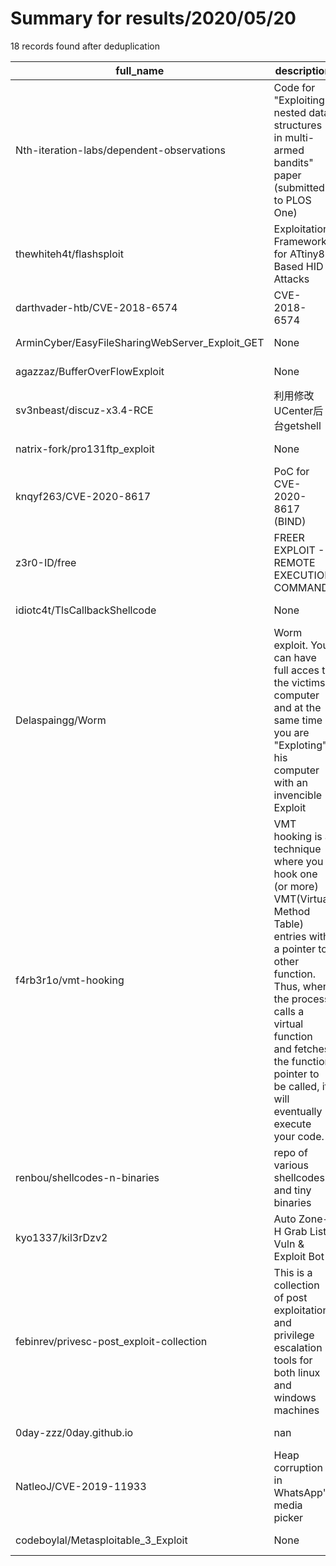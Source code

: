 
# Summary for results/2020/05/20
    
18 records found after deduplication

| full_name | description | html_url | matched_list | matched_count | pushed_at | size | stargazers_count | language | forks_count |
|-------------------------------------------------|------------------------------------------------------------------------------------------------------------------------------------------------------------------------------------------------------------------------------------------------------------------|--------------------------------------------------------------------|--------------------------|-----------------|---------------------------|--------|--------------------|------------|---------------|
| Nth-iteration-labs/dependent-observations | Code for "Exploiting nested data structures in multi-armed bandits" paper (submitted to PLOS One) | https://github.com/Nth-iteration-labs/dependent-observations | ['exploit'] | 1 | 2020-05-20 10:39:02+00:00 | 5494 | 0 | R | 0 |
| thewhiteh4t/flashsploit | Exploitation Framework for ATtiny85 Based HID Attacks | https://github.com/thewhiteh4t/flashsploit | ['exploit'] | 1 | 2020-05-20 07:43:16+00:00 | 26 | 173 | C++ | 45 |
| darthvader-htb/CVE-2018-6574 | CVE-2018-6574 | https://github.com/darthvader-htb/CVE-2018-6574 | ['cve-2'] | 1 | 2020-05-20 18:50:13+00:00 | 8 | 0 | Go | 0 |
| ArminCyber/EasyFileSharingWebServer_Exploit_GET | None | https://github.com/ArminCyber/EasyFileSharingWebServer_Exploit_GET | ['exploit'] | 1 | 2020-05-20 16:22:52+00:00 | 1 | 0 | Python | 0 |
| agazzaz/BufferOverFlowExploit | None | https://github.com/agazzaz/BufferOverFlowExploit | ['exploit'] | 1 | 2020-05-20 16:21:21+00:00 | 1 | 0 | Python | 0 |
| sv3nbeast/discuz-x3.4-RCE | 利用修改UCenter后台getshell | https://github.com/sv3nbeast/discuz-x3.4-RCE | ['rce'] | 1 | 2020-05-20 16:09:04+00:00 | 11550 | 1 | PHP | 1 |
| natrix-fork/pro131ftp_exploit | None | https://github.com/natrix-fork/pro131ftp_exploit | ['exploit'] | 1 | 2020-05-20 14:50:17+00:00 | 1 | 0 | Perl | 0 |
| knqyf263/CVE-2020-8617 | PoC for CVE-2020-8617 (BIND) | https://github.com/knqyf263/CVE-2020-8617 | ['cve poc', 'cve-2'] | 2 | 2020-05-20 13:03:50+00:00 | 5328 | 44 | Dockerfile | 12 |
| z3r0-ID/free | FREER EXPLOIT - REMOTE EXECUTION COMMAND | https://github.com/z3r0-ID/free | ['exploit'] | 1 | 2020-05-20 12:03:06+00:00 | 2 | 0 | Python | 0 |
| idiotc4t/TlsCallbackShellcode | None | https://github.com/idiotc4t/TlsCallbackShellcode | ['shellcode'] | 1 | 2020-05-20 04:18:10+00:00 | 7 | 4 | C++ | 2 |
| Delaspaingg/Worm | Worm exploit. You can have full acces to the victims computer and at the same time you are "Exploting" his computer with an invencible Exploit | https://github.com/Delaspaingg/Worm | ['exploit'] | 1 | 2020-05-20 06:20:02+00:00 | 5 | 0 | | 0 |
| f4rb3r1o/vmt-hooking | VMT hooking is a technique where you hook one (or more) VMT(Virtual Method Table) entries with a pointer to other function. Thus, when the process calls a virtual function and fetches the function pointer to be called, it will eventually execute your code. | https://github.com/f4rb3r1o/vmt-hooking | ['exploit', 'shellcode'] | 2 | 2020-05-20 08:52:17+00:00 | 10 | 1 | C++ | 0 |
| renbou/shellcodes-n-binaries | repo of various shellcodes and tiny binaries | https://github.com/renbou/shellcodes-n-binaries | ['shellcode'] | 1 | 2020-05-20 09:59:07+00:00 | 19 | 1 | Assembly | 0 |
| kyo1337/kil3rDzv2 | Auto Zone-H Grab List Vuln & Exploit Bot | https://github.com/kyo1337/kil3rDzv2 | ['exploit'] | 1 | 2020-05-20 14:04:51+00:00 | 5925 | 4 | Python | 7 |
| febinrev/privesc-post_exploit-collection | This is a collection of post exploitation and privilege escalation tools for both linux and windows machines | https://github.com/febinrev/privesc-post_exploit-collection | ['exploit'] | 1 | 2020-05-20 06:48:35+00:00 | 9780 | 1 | Shell | 0 |
| 0day-zzz/0day.github.io | nan | https://github.com/0day-zzz/0day.github.io | ['0day'] | 1 | 2020-05-20 18:12:30+00:00 | 2 | 1 | HTML | 0 |
| NatleoJ/CVE-2019-11933 | Heap corruption in WhatsApp's media picker | https://github.com/NatleoJ/CVE-2019-11933 | ['cve-2'] | 1 | 2020-05-20 04:11:22+00:00 | 5 | 0 | | 0 |
| codeboylal/Metasploitable_3_Exploit | None | https://github.com/codeboylal/Metasploitable_3_Exploit | ['exploit'] | 1 | 2020-05-20 19:54:52+00:00 | 1 | 0 | Python | 0 |
